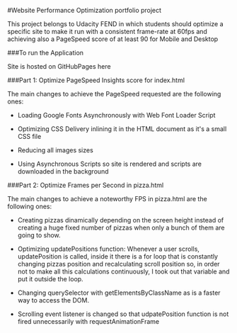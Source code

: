 #Website Performance Optimization portfolio project

This project belongs to Udacity FEND in which students should optimize a specific site to make it run with a consistent frame-rate at 60fps and achieving also a PageSpeed score of at least 90 for Mobile and Desktop

###To run the Application

Site is hosted on GitHubPages here

###Part 1: Optimize PageSpeed Insights score for index.html

The main changes to achieve the PageSpeed requested are the following ones:
    
   * Loading Google Fonts Asynchronously with Web Font Loader Script
   
   * Optimizing CSS Delivery inlining it in the HTML document as it's a small CSS file
   
   * Reducing all images sizes
 
   * Using Asynchronous Scripts so site is rendered and scripts are downloaded in the background
   
    
###Part 2: Optimize Frames per Second in pizza.html

The main changes to achieve a noteworthy FPS in pizza.html are the following ones:

 * Creating pizzas dinamically depending on the screen height instead of creating a huge fixed number of pizzas 
   when only a bunch of them are going to show.
   
 * Optimizing updatePositions function: Whenever a user scrolls, updatePosition is called, inside it there is 
   a for loop that is constantly changing pizzas position and recalculating scroll position so, in order not to make all          this calculations continuously, I took out that variable and put it outside the loop.
   
 * Changing querySelector with getElementsByClassName as is a faster way to access the DOM.
 
 * Scrolling event listener is changed so that udpatePosition function is not fired unnecessarily with                            requestAnimationFrame
